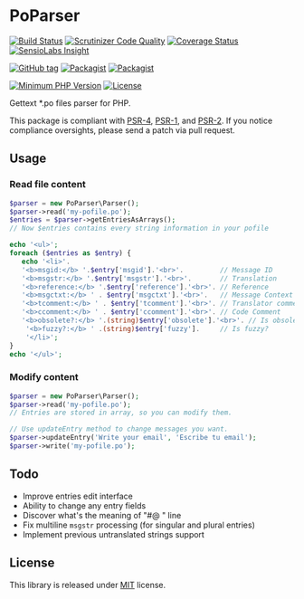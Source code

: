 # PoParser
[![Build Status](https://api.travis-ci.org/MAXakaWIZARD/PoParser.png?branch=master)](https://travis-ci.org/MAXakaWIZARD/PoParser) 
[![Scrutinizer Code Quality](https://scrutinizer-ci.com/g/MAXakaWIZARD/PoParser/badges/quality-score.png?b=master)](https://scrutinizer-ci.com/g/MAXakaWIZARD/PoParser/?branch=master)
[![Coverage Status](https://coveralls.io/repos/MAXakaWIZARD/PoParser/badge.svg?branch=master)](https://coveralls.io/r/MAXakaWIZARD/PoParser?branch=master)
[![SensioLabs Insight](https://img.shields.io/sensiolabs/i/14f7f95a-b068-44b8-8b0c-64575764944d.svg)](https://insight.sensiolabs.com/projects/14f7f95a-b068-44b8-8b0c-64575764944d)

[![GitHub tag](https://img.shields.io/github/tag/MAXakaWIZARD/PoParser.svg?label=latest)](https://packagist.org/packages/maxakawizard/po-parser) 
[![Packagist](https://img.shields.io/packagist/dt/maxakawizard/po-parser.svg)](https://packagist.org/packages/maxakawizard/po-parser)
[![Packagist](https://img.shields.io/packagist/dm/maxakawizard/po-parser.svg)](https://packagist.org/packages/maxakawizard/po-parser)

[![Minimum PHP Version](http://img.shields.io/badge/php-%3E%3D%205.3-8892BF.svg)](https://php.net/)
[![License](https://img.shields.io/packagist/l/maxakawizard/po-parser.svg)](https://packagist.org/packages/maxakawizard/po-parser)

Gettext *.po files parser for PHP.

This package is compliant with [PSR-4](http://www.php-fig.org/psr/4/), [PSR-1](http://www.php-fig.org/psr/1/), and [PSR-2](http://www.php-fig.org/psr/2/).
If you notice compliance oversights, please send a patch via pull request.

## Usage
### Read file content
```php
$parser = new PoParser\Parser();
$parser->read('my-pofile.po');
$entries = $parser->getEntriesAsArrays();
// Now $entries contains every string information in your pofile

echo '<ul>';
foreach ($entries as $entry) {
   echo '<li>'.
   '<b>msgid:</b> '.$entry['msgid'].'<br>'.         // Message ID
   '<b>msgstr:</b> '.$entry['msgstr'].'<br>'.       // Translation
   '<b>reference:</b> '.$entry['reference'].'<br>'. // Reference
   '<b>msgctxt:</b> ' . $entry['msgctxt'].'<br>'.   // Message Context
   '<b>tcomment:</b> ' . $entry['tcomment'].'<br>'. // Translator comment
   '<b>ccomment:</b> ' . $entry['ccomment'].'<br>'. // Code Comment
   '<b>obsolete?:</b> '.(string)$entry['obsolete'].'<br>'. // Is obsolete?
    '<b>fuzzy?:</b> ' .(string)$entry['fuzzy'].     // Is fuzzy?
    '</li>';
}
echo '</ul>';
```

### Modify content
```php
$parser = new PoParser\Parser();
$parser->read('my-pofile.po');
// Entries are stored in array, so you can modify them.

// Use updateEntry method to change messages you want.
$parser->updateEntry('Write your email', 'Escribe tu email');
$parser->write('my-pofile.po');
```

## Todo
* Improve entries edit interface
* Ability to change any entry fields
* Discover what's the meaning of "#@ " line
* Fix multiline `msgstr` processing (for singular and plural entries)
* Implement previous untranslated strings support

## License
This library is released under [MIT](http://www.tldrlegal.com/license/mit-license) license.
